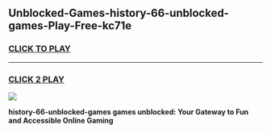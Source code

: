 
## Unblocked-Games-history-66-unblocked-games-Play-Free-kc71e
<h3>
<a href="https://premium76.site?title=history-66-unblocked-games&ref=21A">CLICK TO PLAY</a></h3>
<hr>

<h3>
<a href="https://premium76.site?title=history-66-unblocked-games&ref=21A">CLICK 2 PLAY</a>
  
</h3>

<a href="https://premium76.site?title=history-66-unblocked-games&ref=21A"><img src="https://clearcache.store/games.png"></a>


**history-66-unblocked-games games unblocked: Your Gateway to Fun and Accessible Online Gaming**
